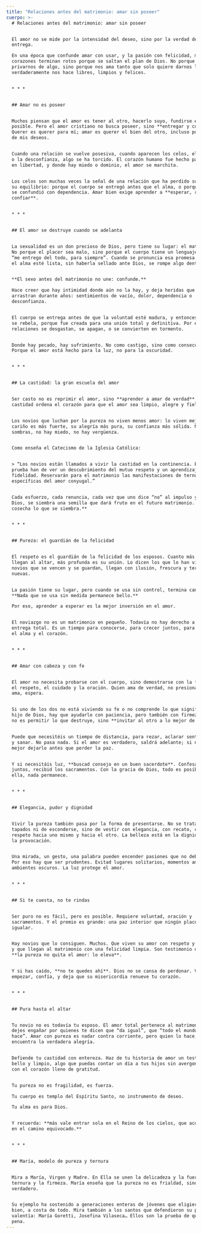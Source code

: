 ```yaml
---
title: "Relaciones antes del matrimonio: amar sin poseer"
cuerpo: >-
  # Relaciones antes del matrimonio: amar sin poseer


  El amor no se mide por la intensidad del deseo, sino por la verdad de la
  entrega.  

  En una época que confunde amar con usar, y la pasión con felicidad, muchos
  corazones terminan rotos porque se saltan el plan de Dios. No porque Él quiera
  privarnos de algo, sino porque nos ama tanto que solo quiere darnos lo que
  verdaderamente nos hace libres, limpios y felices.


  * * *


  ## Amar no es poseer


  Muchos piensan que el amor es tener al otro, hacerlo suyo, fundirse en todo lo
  posible. Pero el amor cristiano no busca poseer, sino **entregar y cuidar**.
  Querer es querer para mí; amar es querer el bien del otro, incluso por encima
  de mis deseos.


  Cuando una relación se vuelve posesiva, cuando aparecen los celos, el control
  o la desconfianza, algo se ha torcido. El corazón humano fue hecho para amar
  en libertad, y donde hay miedo o dominio, el amor se marchita.


  Los celos son muchas veces la señal de una relación que ha perdido su pureza o
  su equilibrio: porque el cuerpo se entregó antes que el alma, o porque el amor
  se confundió con dependencia. Amar bien exige aprender a **esperar, respetar y
  confiar**.


  * * *


  ## El amor se destruye cuando se adelanta


  La sexualidad es un don precioso de Dios, pero tiene su lugar: el matrimonio.
  No porque el placer sea malo, sino porque el cuerpo tiene un lenguaje que dice
  “me entrego del todo, para siempre”. Cuando se pronuncia esa promesa sin que
  el alma esté lista, sin haberla sellado ante Dios, se rompe algo dentro.


  **El sexo antes del matrimonio no une: confunde.**  

  Hace creer que hay intimidad donde aún no la hay, y deja heridas que se
  arrastran durante años: sentimientos de vacío, dolor, dependencia o
  desconfianza.


  El cuerpo se entrega antes de que la voluntad esté madura, y entonces el alma
  se rebela, porque fue creada para una unión total y definitiva. Por eso tantas
  relaciones se desgastan, se apagan, o se convierten en tormento.


  Donde hay pecado, hay sufrimiento. No como castigo, sino como consecuencia.
  Porque el amor está hecho para la luz, no para la oscuridad.


  * * *


  ## La castidad: la gran escuela del amor


  Ser casto no es reprimir el amor, sino **aprender a amar de verdad**. La
  castidad ordena el corazón para que el amor sea limpio, alegre y fiel.


  Los novios que luchan por la pureza no viven menos amor: lo viven mejor. Su
  cariño es más fuerte, su alegría más pura, su confianza más sólida. No hay
  sombras, no hay miedo, no hay vergüenza.


  Como enseña el Catecismo de la Iglesia Católica:


  > “Los novios están llamados a vivir la castidad en la continencia. En esta
  prueba han de ver un descubrimiento del mutuo respeto y un aprendizaje de la
  fidelidad. Reservarán para el matrimonio las manifestaciones de ternura
  específicas del amor conyugal.”


  Cada esfuerzo, cada renuncia, cada vez que uno dice “no” al impulso y “sí” a
  Dios, se siembra una semilla que dará fruto en el futuro matrimonio. **Se
  cosecha lo que se siembra.**


  * * *


  ## Pureza: el guardián de la felicidad


  El respeto es el guardián de la felicidad de los esposos. Cuanto más limpios
  llegan al altar, más profunda es su unión. Lo dicen los que lo han vivido: los
  novios que se vencen y se guardan, llegan con ilusión, frescura y ternura
  nuevas.


  La pasión tiene su lugar, pero cuando se usa sin control, termina cansando.
  **Nada que se usa sin medida permanece bello.**  

  Por eso, aprender a esperar es la mejor inversión en el amor.


  El noviazgo no es un matrimonio en pequeño. Todavía no hay derecho a la
  entrega total. Es un tiempo para conocerse, para crecer juntos, para preparar
  el alma y el corazón.


  * * *


  ## Amar con cabeza y con fe


  El amor no necesita probarse con el cuerpo, sino demostrarse con la fidelidad,
  el respeto, el cuidado y la oración. Quien ama de verdad, no presiona. Quien
  ama, espera.


  Si uno de los dos no está viviendo su fe o no comprende lo que significa ser
  hijo de Dios, hay que ayudarlo con paciencia, pero también con firmeza. Amar
  no es permitir lo que destruye, sino **invitar al otro a lo mejor de sí**.


  Puede que necesitéis un tiempo de distancia, para rezar, aclarar sentimientos
  y sanar. No pasa nada. Si el amor es verdadero, saldrá adelante; si no, es
  mejor dejarlo antes que perder la paz.


  Y si necesitáis luz, **buscad consejo en un buen sacerdote**. Confesaros, orad
  juntos, recibid los sacramentos. Con la gracia de Dios, todo es posible. Sin
  ella, nada permanece.


  * * *


  ## Elegancia, pudor y dignidad


  Vivir la pureza también pasa por la forma de presentarse. No se trata de ir
  tapados ni de esconderse, sino de vestir con elegancia, con recato, con
  respeto hacia uno mismo y hacia el otro. La belleza está en la dignidad, no en
  la provocación.


  Una mirada, un gesto, una palabra pueden encender pasiones que no deben arder.
  Por eso hay que ser prudentes. Evitad lugares solitarios, momentos ambiguos,
  ambientes oscuros. La luz protege el amor.


  * * *


  ## Si te cuesta, no te rindas


  Ser puro no es fácil, pero es posible. Requiere voluntad, oración y
  sacramentos. Y el premio es grande: una paz interior que ningún placer puede
  igualar.


  Hay novios que lo consiguen. Muchos. Que viven su amor con respeto y alegría,
  y que llegan al matrimonio con una felicidad limpia. Son testimonio de que
  **la pureza no quita el amor: lo eleva**.


  Y si has caído, **no te quedes ahí**. Dios no se cansa de perdonar. Vuelve a
  empezar, confía, y deja que su misericordia renueve tu corazón.


  * * *


  ## Pura hasta el altar


  Tu novio no es todavía tu esposo. El amor total pertenece al matrimonio. No te
  dejes engañar por quienes te dicen que “da igual”, que “todo el mundo lo
  hace”. Amar con pureza es nadar contra corriente, pero quien lo hace,
  encuentra la verdadera alegría.


  Defiende tu castidad con entereza. Haz de tu historia de amor un testimonio
  bello y limpio, algo que puedas contar un día a tus hijos sin avergonzarte,
  con el corazón lleno de gratitud.


  Tu pureza no es fragilidad, es fuerza.  

  Tu cuerpo es templo del Espíritu Santo, no instrumento de deseo.  

  Tu alma es para Dios.


  Y recuerda: **más vale entrar sola en el Reino de los cielos, que acompañada
  en el camino equivocado.**


  * * *


  ## María, modelo de pureza y ternura


  Mira a María, Virgen y Madre. En Ella se unen la delicadeza y la fuerza, la
  ternura y la firmeza. María enseña que la pureza no es frialdad, sino amor
  verdadero.


  Su ejemplo ha sostenido a generaciones enteras de jóvenes que eligieron amar
  bien, a costa de todo. Mira también a los santos que defendieron su pureza con
  valentía: María Goretti, Josefina Vilaseca… Ellos son la prueba de que vale la
  pena.
---
```

